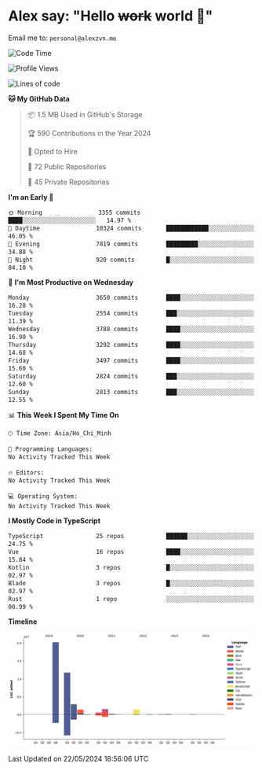 # Alex say: "Hello ~~work~~ world 🐾"
Email me to: `personal@alexzvn.me`

<!--START_SECTION:waka-->
![Code Time](http://img.shields.io/badge/Code%20Time-1%2C066%20hrs%2055%20mins-blue)

![Profile Views](http://img.shields.io/badge/Profile%20Views-0-blue)

![Lines of code](https://img.shields.io/badge/From%20Hello%20World%20I%27ve%20Written-40.4%20million%20lines%20of%20code-blue)

**🐱 My GitHub Data** 

> 📦 1.5 MB Used in GitHub's Storage 
 > 
> 🏆 590 Contributions in the Year 2024
 > 
> 💼 Opted to Hire
 > 
> 📜 72 Public Repositories 
 > 
> 🔑 45 Private Repositories 
 > 
**I'm an Early 🐤** 

```text
🌞 Morning                3355 commits        ████░░░░░░░░░░░░░░░░░░░░░   14.97 % 
🌆 Daytime                10324 commits       ████████████░░░░░░░░░░░░░   46.05 % 
🌃 Evening                7819 commits        █████████░░░░░░░░░░░░░░░░   34.88 % 
🌙 Night                  920 commits         █░░░░░░░░░░░░░░░░░░░░░░░░   04.10 % 
```
📅 **I'm Most Productive on Wednesday** 

```text
Monday                   3650 commits        ████░░░░░░░░░░░░░░░░░░░░░   16.28 % 
Tuesday                  2554 commits        ███░░░░░░░░░░░░░░░░░░░░░░   11.39 % 
Wednesday                3788 commits        ████░░░░░░░░░░░░░░░░░░░░░   16.90 % 
Thursday                 3292 commits        ████░░░░░░░░░░░░░░░░░░░░░   14.68 % 
Friday                   3497 commits        ████░░░░░░░░░░░░░░░░░░░░░   15.60 % 
Saturday                 2824 commits        ███░░░░░░░░░░░░░░░░░░░░░░   12.60 % 
Sunday                   2813 commits        ███░░░░░░░░░░░░░░░░░░░░░░   12.55 % 
```


📊 **This Week I Spent My Time On** 

```text
🕑︎ Time Zone: Asia/Ho_Chi_Minh

💬 Programming Languages: 
No Activity Tracked This Week

🔥 Editors: 
No Activity Tracked This Week

💻 Operating System: 
No Activity Tracked This Week
```

**I Mostly Code in TypeScript** 

```text
TypeScript               25 repos            ██████░░░░░░░░░░░░░░░░░░░   24.75 % 
Vue                      16 repos            ████░░░░░░░░░░░░░░░░░░░░░   15.84 % 
Kotlin                   3 repos             █░░░░░░░░░░░░░░░░░░░░░░░░   02.97 % 
Blade                    3 repos             █░░░░░░░░░░░░░░░░░░░░░░░░   02.97 % 
Rust                     1 repo              ░░░░░░░░░░░░░░░░░░░░░░░░░   00.99 % 
```



**Timeline**

![Lines of Code chart](https://raw.githubusercontent.com/alexzvn/alexzvn/main/assets/bar_graph.png)


 Last Updated on 22/05/2024 18:56:06 UTC
<!--END_SECTION:waka-->
